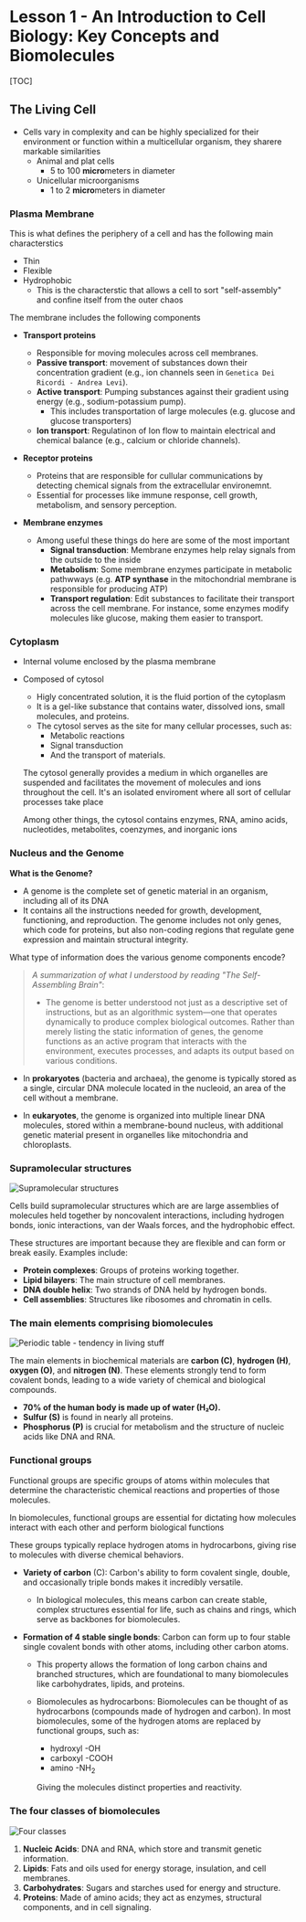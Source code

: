 # Lesson 1 - An Introduction to Cell Biology: Key Concepts and Biomolecules

[TOC]

## The Living Cell

- Cells vary in complexity and can be highly specialized for their environment or function within a multicellular organism, they sharere markable similarities
    - Animal and plat cells
        - 5 to 100 **micro**meters in diameter
    - Unicellular microorganisms
        - 1 to 2 **micro**meters in diameter

### Plasma Membrane

This is what defines the periphery of a cell and has the following main characterstics
- Thin
- Flexible
- Hydrophobic
    - This is the characterstic that allows a cell to sort "self-assembly" and confine itself from the outer chaos

The membrane includes the following components

- **Transport proteins**
    - Responsible for moving molecules across cell membranes. 
    - **Passive transport**: movement of substances down their concentration gradient (e.g., ion channels seen in `Genetica Dei Ricordi - Andrea Levi`).
    - **Active transport**: Pumping substances against their gradient using energy (e.g., sodium-potassium pump).
        - This includes transportation of large molecules (e.g. glucose and glucose transporters)
    - **Ion transport**: Regulatinon of Ion flow to maintain electrical and chemical balance (e.g., calcium or chloride channels).

- **Receptor proteins**
    - Proteins that are responsible for cullular communications by detecting chemical signals from the extracellular environemnt.
    - Essential for processes like immune response, cell growth, metabolism, and sensory perception.
- **Membrane enzymes**
    - Among useful these things do here are some of the most important
        - **Signal transduction**: Membrane enzymes help relay signals from the outside to the inside
        - **Metabolism**: Some membrane enzymes participate in metabolic pathwways (e.g. **ATP synthase** in the mitochondrial membrane is responsible for producing ATP)
        - **Transport regulation**: Edit substances to facilitate their transport across the cell membrane. For instance, some enzymes modify molecules like glucose, making them easier to transport.

### Cytoplasm

- Internal volume enclosed by the plasma membrane
- Composed of cytosol
    - Higly concentrated solution, it is the fluid portion of the cytoplasm
    - It is a gel-like substance that contains water, dissolved ions, small molecules, and proteins.
    - The cytosol serves as the site for many cellular processes, such as:
        - Metabolic reactions
        - Signal transduction
        - And the transport of materials.

    The cytosol generally provides a medium in which organelles are suspended and facilitates the movement of molecules and ions throughout the cell. It's an isolated enviroment where all sort of cellular processes take place

    Among other things, the cytosol contains enzymes, RNA, amino acids, nucleotides, metabolites, coenzymes, and inorganic ions

### Nucleus and the Genome

**What is the Genome?**
- A genome is the complete set of genetic material in an organism, including all of its DNA
- It contains all the instructions needed for growth, development, functioning, and reproduction. The genome includes not only genes, which code for proteins, but also non-coding regions that regulate gene expression and maintain structural integrity.

What type of information does the various genome components encode?
> *A summarization of what I understood by reading "The Self-Assembling Brain"*:
> - The genome is better understood not just as a descriptive set of instructions, but as an algorithmic system—one that operates dynamically to produce complex biological outcomes. Rather than merely listing the static information of genes, the genome functions as an active program that interacts with the environment, executes processes, and adapts its output based on various conditions.

- In **prokaryotes** (bacteria and archaea), the genome is typically stored as a single, circular DNA molecule located in the nucleoid, an area of the cell without a membrane.

- In **eukaryotes**, the genome is organized into multiple linear DNA molecules, stored within a membrane-bound nucleus, with additional genetic material present in organelles like mitochondria and chloroplasts.

### Supramolecular structures

![Supramolecular structures](./assets/supramolecular-structures.png)

Cells build supramolecular structures which are are large assemblies of molecules held together by noncovalent interactions, including hydrogen bonds, ionic interactions, van der Waals forces, and the hydrophobic effect. 

These structures are important because they are flexible and can form or break easily. Examples include:

- **Protein complexes**: Groups of proteins working together.
- **Lipid bilayers**: The main structure of cell membranes.
- **DNA double helix**: Two strands of DNA held by hydrogen bonds.
- **Cell assemblies**: Structures like ribosomes and chromatin in cells.

### The main elements comprising biomolecules

![Periodic table - tendency in living stuff](./assets/periodic-table.png)

The main elements in biochemical materials are **carbon (C)**, **hydrogen (H)**, **oxygen (O)**, and **nitrogen (N)**. These elements strongly tend to form covalent bonds, leading to a wide variety of chemical and biological compounds. 

- **70% of the human body is made up of water (H₂O).**
- **Sulfur (S)** is found in nearly all proteins.
- **Phosphorus (P)** is crucial for metabolism and the structure of nucleic acids like DNA and RNA.


### Functional groups

Functional groups are specific groups of atoms within molecules that determine the characteristic chemical reactions and properties of those molecules.

In biomolecules, functional groups are essential for dictating how molecules interact with each other and perform biological functions

These groups typically replace hydrogen atoms in hydrocarbons, giving rise to molecules with diverse chemical behaviors.

- **Variety of carbon** ($\text{C}$): Carbon's ability to form covalent single, double, and occasionally triple bonds makes it incredibly versatile.
    - In biological molecules, this means carbon can create stable, complex structures essential for life, such as chains and rings, which serve as backbones for biomolecules.

- **Formation of 4 stable single bonds**: Carbon can form up to four stable single covalent bonds with other atoms, including other carbon atoms.
    - This property allows the formation of long carbon chains and branched structures, which are foundational to many biomolecules like carbohydrates, lipids, and proteins.
    - Biomolecules as hydrocarbons: Biomolecules can be thought of as hydrocarbons (compounds made of hydrogen and carbon). In most biomolecules, some of the hydrogen atoms are replaced by functional groups, such as:
        - hydroxyl $\text{-OH}$
        - carboxyl $\text{-COOH}$
        - amino $\text{-NH}_2$

        Giving the molecules distinct properties and reactivity.

### The four classes of biomolecules

![Four classes](./assets/four-classes-biomolecules.jpg)

1. **Nucleic Acids**: DNA and RNA, which store and transmit genetic information.
2. **Lipids**: Fats and oils used for energy storage, insulation, and cell membranes.
3. **Carbohydrates**: Sugars and starches used for energy and structure.
4. **Proteins**: Made of amino acids; they act as enzymes, structural components, and in cell signaling.
